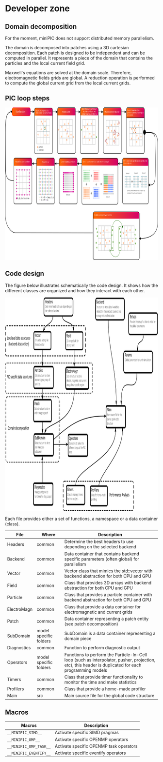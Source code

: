 # Developer zone

## Domain decomposition

For the moment, miniPIC does not support distributed memory parallelism.

The domain is decomposed into patches using a 3D cartesian decomposition. Each patch is designed to be independent and can be computed in parallel. It represents a piece of the domain that contains the particles and the local current field grid.

Maxwell's equations are solved at the domain scale.
Therefore, electromagnetic fields grids are global.
A reduction operation is performed to compute the global current grid from the local current grids.

## PIC loop steps

<img title="pic loop" alt="pic loop" src="./images/pic_loop.png" height="500">

## Code design

The figure below illustrates schematically the code design. It shows how the different classes are organized and how they interact with each other.

<img title="code design" alt="code design" src="./images/code_design.png" height="700">

Each file provides either a set of functions, a namespace or a data container (class).

| File                   | Where  |Description                                                                                 |
|------------------------|--------|---------------------------------------------------------------------------------------------|
| Headers                | common | Determine the best headers to use depending on the selected backend                         |
| Backend                | common | Data container that contains backend specific parameters (often global) for parallelism     |
| Vector                 | common | Vector class that mimics the std::vector with backend abstraction for both CPU and GPU      |
| Field                  | common | Class that provides 3D arrays with backend abstraction for both CPU and GPU                 |
| Particle               | common | Class that provides a particle container with backend abstraction for both CPU and GPU      |
| ElectroMagn            | common | Class that provide a data container for electromagnetic and current grids                   |
| Patch                  | common | Data container representing a patch entity (see patch decomposition)                        |
| SubDomain              | model specific folders | SubDomain is a data container representing a domain piece                   |
| Diagnostics            | common | Function to perform diagnostic output                                                       |
| Operators              | model specific folders | Functions to perform the Particle-In-Cell loop (such as interpolator, pusher, projection, etc), this header is duplicated for each programming models |
| Timers                 | common | Class that provide timer functionality to monitor the time and make statistics              |
| Profilers              | common | Class that provide a home-made profiler                                                     |
| Main                   | src    | Main source file for the global code structure                                              |

## Macros

| Macros                 | Description                                            |
|------------------------|--------------------------------------------------------|
| `__MINIPIC_SIMD__`     | Activate specific SIMD pragmas                         |
| `__MINIPIC_OMP__`      | Activate specific OPENMP operators                     |
| `__MINIPIC_OMP_TASK__` | Activate specific OPENMP task operators                |
| `__MINIPIC_EVENTIFY__` | Activate specific eventify operators                   |
